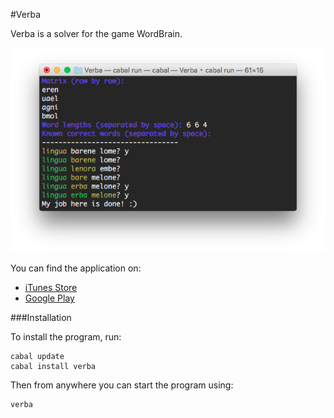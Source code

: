 #Verba

Verba is a solver for the game WordBrain.

![A screenshot of the terminal window running the program](img/screen.png)

You can find the application on:

 - [iTunes Store](https://itunes.apple.com/us/app/wordbrain/id708600202?mt=8)
 - [Google Play](https://play.google.com/store/apps/details?id=se.maginteractive.wordbrain&hl=en)

###Installation

To install the program, run:

    cabal update
    cabal install verba

Then from anywhere you can start the program using:

    verba
